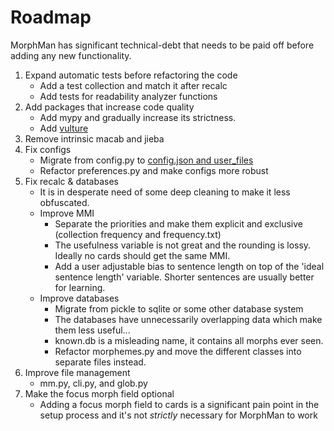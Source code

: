 # Roadmap

MorphMan has significant technical-debt that needs to be paid off before adding any new functionality.

1. Expand automatic tests before refactoring the code
    * Add a test collection and match it after recalc
    * Add tests for readability analyzer functions
2. Add packages that increase code quality
   * Add mypy and gradually increase its strictness.
   * Add [vulture](https://github.com/jendrikseipp/vulture)
3. Remove intrinsic macab and jieba
4. Fix configs
    * Migrate from config.py to [config.json and user_files](https://addon-docs.ankiweb.net/addon-config.html)
    * Refactor preferences.py and make configs more robust
5. Fix recalc & databases
    * It is in desperate need of some deep cleaning to make it less obfuscated.
    * Improve MMI
        * Separate the priorities and make them explicit and exclusive (collection frequency and frequency.txt)
        * The usefulness variable is not great and the rounding is lossy. Ideally no cards should get the same MMI.
        * Add a user adjustable bias to sentence length on top of the 'ideal sentence length' variable. Shorter sentences
          are usually better for learning.
    * Improve databases
        * Migrate from pickle to sqlite or some other database system
        * The databases have unnecessarily overlapping data which make them less useful...
        * known.db is a misleading name, it contains all morphs ever seen.
        * Refactor morphemes.py and move the different classes into separate files instead.
6. Improve file management
    * mm.py, cli.py, and glob.py
7. Make the focus morph field optional
    * Adding a focus morph field to cards is a significant pain point in the setup process and it's not _strictly_
      necessary for MorphMan to work